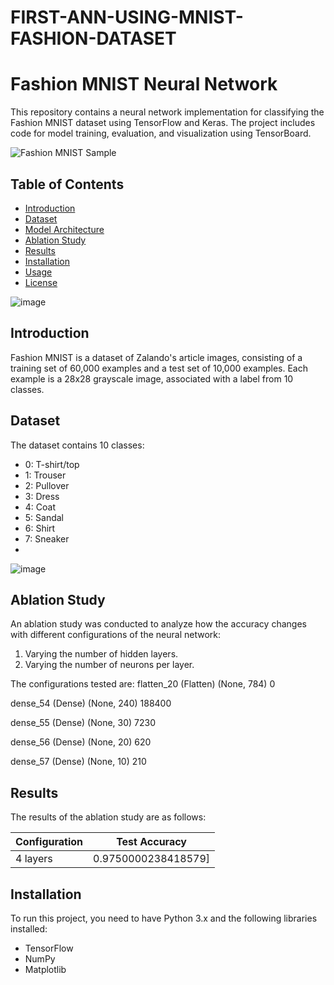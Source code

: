 # FIRST-ANN-USING-MNIST-FASHION-DATASET

# Fashion MNIST Neural Network

This repository contains a neural network implementation for classifying the Fashion MNIST dataset using TensorFlow and Keras. The project includes code for model training, evaluation, and visualization using TensorBoard.

![Fashion MNIST Sample](images/fashion_mnist_samples.png)

## Table of Contents
- [Introduction](#introduction)
- [Dataset](#dataset)
- [Model Architecture](#model-architecture)
- [Ablation Study](#ablation-study)
- [Results](#results)
- [Installation](#installation)
- [Usage](#usage)
- [License](#license)

![image](https://github.com/soumya1107/FIRST-ANN-USING-MNIST-FASHION-DATASET/assets/64662510/a63db089-7db8-40c6-b7f0-74443679be5c)

## Introduction

Fashion MNIST is a dataset of Zalando's article images, consisting of a training set of 60,000 examples and a test set of 10,000 examples. Each example is a 28x28 grayscale image, associated with a label from 10 classes.

## Dataset

The dataset contains 10 classes:

- 0: T-shirt/top
- 1: Trouser
- 2: Pullover
- 3: Dress
- 4: Coat
- 5: Sandal
- 6: Shirt
- 7: Sneaker
-
![image](https://github.com/soumya1107/FIRST-ANN-USING-MNIST-FASHION-DATASET/assets/64662510/3fdc0127-5af2-44a8-9b3f-a5e37d2c8219)

## Ablation Study

An ablation study was conducted to analyze how the accuracy changes with different configurations of the neural network:

1. Varying the number of hidden layers.
2. Varying the number of neurons per layer.

The configurations tested are:
 flatten_20 (Flatten)        (None, 784)               0         
                                                                 
 dense_54 (Dense)            (None, 240)               188400    
                                                                 
 dense_55 (Dense)            (None, 30)                7230      
                                                                 
 dense_56 (Dense)            (None, 20)                620       
                                                                 
 dense_57 (Dense)            (None, 10)                210       
                                                              

## Results

The results of the ablation study are as follows:

| Configuration | Test Accuracy |
|---------------|---------------|
| 4 layers |0.9750000238418579] |


## Installation

To run this project, you need to have Python 3.x and the following libraries installed:

- TensorFlow
- NumPy
- Matplotlib

